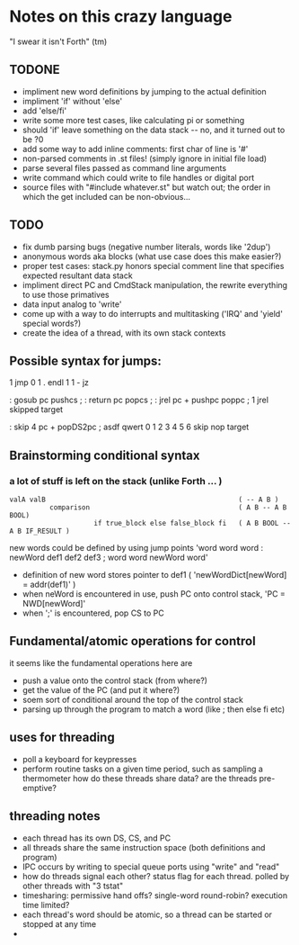 # Notes on this crazy language
"I swear it isn't Forth" (tm)

## TODONE
+ impliment new word definitions by jumping to the actual definition 
+ impliment 'if' without 'else'
+ add 'else/fi'
+ write some more test cases, like calculating pi or something
+ should 'if' leave something on the data stack -- no, and it turned out to be ?0
+ add some way to add inline comments: first char of line is '#'
+ non-parsed comments in .st files! (simply ignore in initial file load)
+ parse several files passed as command line arguments
+ write command which could write to file handles or digital port
+ source files with "#include whatever.st" but watch out; the order in which the get included can be non-obvious...

## TODO
- fix dumb parsing bugs (negative number literals, words like '2dup')
- anonymous words aka blocks (what use case does this make easier?)
- proper test cases: stack.py honors special comment line that specifies expected resultant data stack
- impliment direct PC and CmdStack manipulation, the rewrite everything to use those primatives
- data input analog to 'write'
- come up with a way to do interrupts and multitasking ('IRQ' and 'yield' special words?)
- create the idea of a thread, with its own stack contexts

## Possible syntax for jumps:
1 jmp 0 1 . endl
1 1 - jz 

: gosub pc pushcs ;
: return pc popcs ;
: jrel pc + pushpc poppc ;
1 jrel skipped target

: skip 4 pc + popDS2pc ; asdf qwert
  0    1 2  3 4          5    6
skip nop target


## Brainstorming conditional syntax
### a lot of stuff is left on the stack (unlike Forth ... )
    valA valB                                                ( -- A B )
              comparison                                     ( A B -- A B BOOL)
                         if true_block else false_block fi   ( A B BOOL -- A B IF_RESULT )

new words could be defined by using jump points
'word word word : newWord def1 def2 def3 ; word word newWord word'
- definition of new word stores pointer to def1 ( 'newWordDict[newWord] = addr(def1)' )
- when neWord is encountered in use, push PC onto control stack, 'PC = NWD[newWord]'
- when ';' is encountered, pop CS to PC

## Fundamental/atomic operations for control
it seems like the fundamental operations here are
- push a value onto the control stack  (from where?)
- get the value of the PC (and put it where?)
- soem sort of conditional around the top of the control stack
- parsing up through the program to match a word (like ; then else fi etc)

## uses for threading
- poll a keyboard for keypresses
- perform routine tasks on a given time period, such as sampling a thermometer
how do these threads share data?
are the threads pre-emptive?

## threading notes
- each thread has its own DS, CS, and PC
- all threads share the same instruction space (both definitions and program)
- IPC occurs by writing to special queue ports using "write" and "read"
- how do threads signal each other? status flag for each thread. polled by other
    threads with "3 tstat"
- timesharing: permissive hand offs? single-word round-robin? execution time
    limited?
- each thread's word should be atomic, so a thread can be started or stopped at any
    time
- 


